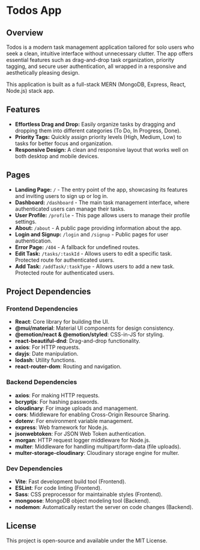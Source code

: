 # Todos App

## Overview

Todos is a modern task management application tailored for solo users who seek a clean, intuitive interface without unnecessary clutter. The app offers essential features such as drag-and-drop task organization, priority tagging, and secure user authentication, all wrapped in a responsive and aesthetically pleasing design.

This application is built as a full-stack MERN (MongoDB, Express, React, Node.js) stack app.

## Features

- **Effortless Drag and Drop:** Easily organize tasks by dragging and dropping them into different categories (To Do, In Progress, Done).
- **Priority Tags:** Quickly assign priority levels (High, Medium, Low) to tasks for better focus and organization.
- **Responsive Design:** A clean and responsive layout that works well on both desktop and mobile devices.

## Pages

- **Landing Page:** `/` - The entry point of the app, showcasing its features and inviting users to sign up or log in.
- **Dashboard:** `/dashboard` - The main task management interface, where authenticated users can manage their tasks.
- **User Profile:** `/profile` - This page allows users to manage their profile settings.
- **About:** `/about` - A public page providing information about the app.
- **Login and Signup:** `/login` and `/signup` - Public pages for user authentication.
- **Error Page:** `/404` - A fallback for undefined routes.
- **Edit Task:** `/tasks/:taskId` - Allows users to edit a specific task. Protected route for authenticated users.
- **Add Task:** `/addTask/:taskType` - Allows users to add a new task. Protected route for authenticated users.

## Project Dependencies

### Frontend Dependencies

- **React**: Core library for building the UI.
- **@mui/material**: Material UI components for design consistency.
- **@emotion/react & @emotion/styled**: CSS-in-JS for styling.
- **react-beautiful-dnd**: Drag-and-drop functionality.
- **axios**: For HTTP requests.
- **dayjs**: Date manipulation.
- **lodash**: Utility functions.
- **react-router-dom**: Routing and navigation.

### Backend Dependencies

- **axios**: For making HTTP requests.
- **bcryptjs**: For hashing passwords.
- **cloudinary**: For image uploads and management.
- **cors**: Middleware for enabling Cross-Origin Resource Sharing.
- **dotenv**: For environment variable management.
- **express**: Web framework for Node.js.
- **jsonwebtoken**: For JSON Web Token authentication.
- **morgan**: HTTP request logger middleware for Node.js.
- **multer**: Middleware for handling multipart/form-data (file uploads).
- **multer-storage-cloudinary**: Cloudinary storage engine for multer.

### Dev Dependencies

- **Vite**: Fast development build tool (Frontend).
- **ESLint**: For code linting (Frontend).
- **Sass**: CSS preprocessor for maintainable styles (Frontend).
- **mongoose**: MongoDB object modeling tool (Backend).
- **nodemon**: Automatically restart the server on code changes (Backend).

## License

This project is open-source and available under the MIT License.

